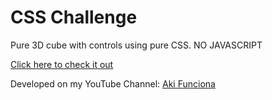 # CSS Challenge

Pure 3D cube with controls using pure CSS. NO JAVASCRIPT

[Click here to check it out](https://akifunciona.github.io/desafio-css-cubo/)

Developed on my YouTube Channel: [Aki Funciona](https://www.youtube.com/watch?v=s4isICmmlH0)
